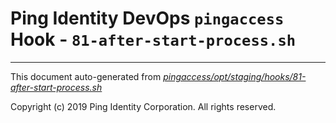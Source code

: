 
# Ping Identity DevOps `pingaccess` Hook - `81-after-start-process.sh`

---
This document auto-generated from _[pingaccess/opt/staging/hooks/81-after-start-process.sh](https://github.com/pingidentity/pingidentity-docker-builds/blob/master/pingaccess/opt/staging/hooks/81-after-start-process.sh)_

Copyright (c)  2019 Ping Identity Corporation. All rights reserved.
